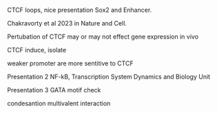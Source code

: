 
CTCF loops, nice presentation Sox2 and Enhancer. 

Chakravorty et al 2023 in Nature and Cell. 

Pertubation of CTCF may or may not effect gene expression in vivo

CTCF induce, isolate

weaker promoter are more sentitive to CTCF

Presentation 2
NF-kB, Transcription System Dynamics and Biology Unit

Presentation 3 
GATA motif check 

condesantion multivalent interaction



